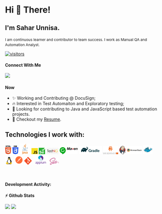# Hi 👋 There!

## I'm Sahar Unnisa.
<small style='font-size:12px;'>I am continuous learner and contributor to team success. I work as Manual QA and Automation Analyst. </small>

<p align="left">
  <a href="https://github.com/sahar-unnisa/">
    <img src="https://komarev.com/ghpvc/?username=sahar-unnisa&color=green" alt="visitors" />
  </a>
</p>

#### Connect With Me

<div left="center">
<a href="https://www.linkedin.com/in/sahar-unnisa/">
  <img src="https://img.shields.io/badge/linkedin-%230077B5.svg?&style=for-the-badge&logo=linkedin&logoColor=white" height=25>
</a> 
</div>

#### Now

- ✨ Working and Contributing @ DocuSign;
- :fire: Interested in Test Automaiton and Exploratory testing;
- :calendar: Looking for contributing to Java and JavaScript based test automation projects.
- 📝 Checkout my [Resume](./resume/resume.pdf).

## Technologies I work with:

<div>
  <img src ="./images/html-5.svg" alt="HTML5 logo" width="4%" title='HTML5'/>
  <img src ="./images/css-3.svg" alt="CSS3 logo" width="4%" title='CSS3'/>
  <img src ="./images/java-logo.svg" alt="Java logo" width="7%" title='Core Java'/>
  <img src ="./images/javascript.svg" alt="JavaScript logo" width="4%" title='JavaScript'/>
  <img src ="./images/selenium-original.png" alt="Selenium logo" width="4%" title='Selenium'/>
  <img src ="./images/TestNG-original.png" alt="TestNG logo" width="8%" title='TestNG'/>
  <img src ="./images/cucumber-original.svg" alt="Cucumber logo" width="4%" title='Cucumber'/>
  <img src ="./images/maven-original.svg" alt="Maven logo" width="7%" title='Maven'/>
  <img src ="./images/gradle-original.png" alt="Gradle logo" width="15%" title='Gradle'/>
  <img src="./images/wdio-original.png" alt="WDIO" width="10%" title='WDIO'/>
  <img src="./images/jenkins-original.png" alt="Jenkins" width="4%" title='Jenkins'/> 
  <img src="./images/browserstack-original.png" alt="BrowserStack" width="10%" title='BrowserStack'/> 
  <img src="./images/docker-original.svg" alt="docker" width="6%" title='Docker'/> 
  <img src="./images/linux-original.svg" alt="Linux" width="5%" title='Linux'/> 
  <img src="./images/postman-original.svg" alt="POSTMAN" width="6%" title='POSTMAN'/> 
  <img src="./images/git-original.svg" alt="Git" width="5%" title='Git'/>
  <img src="./images/appium.png" alt="Appium" width="10%" title='Appium'/>
  <img src ="./images/sass.svg" alt="Sass logo" width="6%" title='Sass'/>
<div> 
<br>
<br>

#### Development Activity:

<b>⚡ Github Stats</b>
<p float="left">
<img height="180em" src="https://github-readme-stats.vercel.app/api?username=sahar-unnisa&show_icons=true&hide_border=true&&count_private=true&include_all_commits=true" /> 
<img height="180em" src="https://github-readme-stats.vercel.app/api/top-langs/?username=sahar-unnisa&show_icons=true&hide_border=true&layout=compact&langs_count=8"/>
</p>


